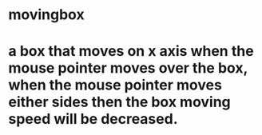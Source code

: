 # movingbox

# a box that moves on x axis when the mouse pointer moves over the box, when the mouse pointer moves either sides then the box moving speed will be decreased.
